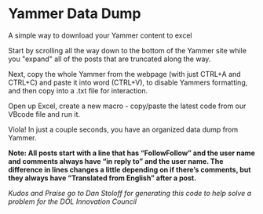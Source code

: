 # Yammer Data Dump
A simple way to download your Yammer content to excel

Start by scrolling all the way down to the bottom of the Yammer site while you "expand" all of the posts that are truncated along the way.

Next, copy the whole Yammer from the webpage (with just CTRL+A and CTRL+C) and paste it into word (CTRL+V), to disable Yammers formatting, and then copy into a .txt file for interaction.

Open up Excel, create a new macro - copy/paste the latest code from our VBcode file and run it.

Viola!  In just a couple seconds, you have an organized data dump from Yammer.

**Note:  All posts start with a line that has “FollowFollow” and the user name and comments always have “in reply to” and the user name. The difference in lines changes a little depending on if there’s comments, but they always have “Translated from English” after a post.**


_Kudos and Praise go to Dan Stoloff for generating this code to help solve a problem for the DOL Innovation Council_
